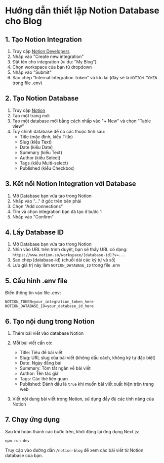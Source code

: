 # Hướng dẫn thiết lập Notion Database cho Blog

## 1. Tạo Notion Integration

1. Truy cập [Notion Developers](https://www.notion.so/my-integrations)
2. Nhấp vào "Create new integration"
3. Đặt tên cho integration (ví dụ: "My Blog")
4. Chọn workspace của bạn từ dropdown
5. Nhấp vào "Submit"
6. Sao chép "Internal Integration Token" và lưu lại (đây sẽ là `NOTION_TOKEN` trong file .env)

## 2. Tạo Notion Database

1. Truy cập [Notion](https://www.notion.so/)
2. Tạo một trang mới
3. Tạo một database mới bằng cách nhấp vào "+ New" và chọn "Table view"
4. Tùy chỉnh database để có các thuộc tính sau:
   - Title (mặc định, kiểu Title)
   - Slug (kiểu Text)
   - Date (kiểu Date)
   - Summary (kiểu Text)
   - Author (kiểu Select)
   - Tags (kiểu Multi-select)
   - Published (kiểu Checkbox)

## 3. Kết nối Notion Integration với Database

1. Mở Database bạn vừa tạo trong Notion
2. Nhấp vào "..." ở góc trên bên phải
3. Chọn "Add connections"
4. Tìm và chọn integration bạn đã tạo ở bước 1
5. Nhấp vào "Confirm"

## 4. Lấy Database ID

1. Mở Database bạn vừa tạo trong Notion
2. Nhìn vào URL trên trình duyệt, bạn sẽ thấy URL có dạng:
   `https://www.notion.so/workspace/[database-id]?v=...`
3. Sao chép [database-id] (chuỗi dài các ký tự và số)
4. Lưu giá trị này làm `NOTION_DATABASE_ID` trong file .env

## 5. Cấu hình .env file

Điền thông tin vào file .env:

```
NOTION_TOKEN=your_integration_token_here
NOTION_DATABASE_ID=your_database_id_here
```

## 6. Tạo nội dung trong Notion

1. Thêm bài viết vào database Notion
2. Mỗi bài viết cần có:
   - Title: Tiêu đề bài viết
   - Slug: URL slug của bài viết (không dấu cách, không ký tự đặc biệt)
   - Date: Ngày đăng bài
   - Summary: Tóm tắt ngắn về bài viết
   - Author: Tên tác giả
   - Tags: Các thẻ liên quan
   - Published: Đánh dấu là `true` khi muốn bài viết xuất hiện trên trang web

3. Viết nội dung bài viết trong Notion, sử dụng đầy đủ các tính năng của Notion

## 7. Chạy ứng dụng

Sau khi hoàn thành các bước trên, khởi động lại ứng dụng Next.js:

```bash
npm run dev
```

Truy cập vào đường dẫn `/notion-blog` để xem các bài viết từ Notion database của bạn.
